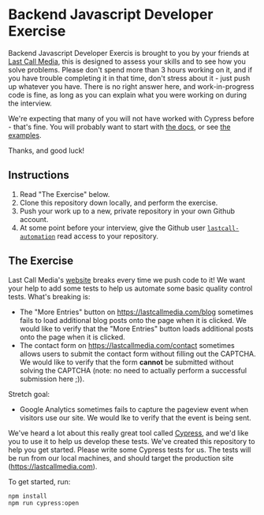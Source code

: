 Backend Javascript Developer Exercise
=====================================

Backend Javascript Developer Exercis is brought to you by your friends at [Last Call Media](https://www.lastcallmedia.com), this is designed to assess your skills and to see how you solve problems. Please don't spend more than 3 hours working on it, and if you have trouble completing it in that time, don't stress about it - just push up whatever you have.  There is no right answer here, and work-in-progress code is fine, as long as you can explain what you were working on during the interview.

We're expecting that many of you will not have worked with Cypress before - that's fine. You will probably want to start with [the docs](https://docs.cypress.io/guides/core-concepts/introduction-to-cypress.html), or see [the examples](./cypress/integration/examples).

Thanks, and good luck!

Instructions
------------

1. Read "The Exercise" below.
2. Clone this repository down locally, and perform the exercise.
3. Push your work up to a new, private repository in your own Github account.
4. At some point before your interview, give the Github user [`lastcall-automation`](https://github.com/lastcall-automation) read access to your repository.

The Exercise
------------

Last Call Media's [website](https://lastcallmedia.com) breaks every time we push code to it!  We want your help to add some tests to help us automate some basic quality control tests. What's breaking is:

* The "More Entries" button on https://lastcallmedia.com/blog sometimes fails to load additional blog posts onto the page when it is clicked. We would like to verify that the "More Entries" button loads additional posts onto the page when it is clicked.
* The contact form on https://lastcallmedia.com/contact sometimes allows users to submit the contact form without filling out the CAPTCHA. We would like to verify that the form **cannot** be submitted without solving the CAPTCHA (note: no need to actually perform a successful submission here ;)).

Stretch goal:
* Google Analytics sometimes fails to capture the pageview event when visitors use our site. We would lke to verify that the event is being sent.

We've heard a lot about this really great tool called [Cypress](https://www.cypress.io/), and we'd like you to use it to help us develop these tests. We've created this repository to help you get started. Please write some Cypress tests for us. The tests will be run from our local machines, and should target the production site (https://lastcallmedia.com).

To get started, run:

```
npm install
npm run cypress:open
```


